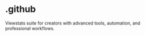 # .github
Viewstats suite for creators with advanced tools, automation, and professional workflows.
